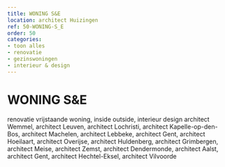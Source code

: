 ```yaml
---
title: WONING S&E
location: architect Huizingen
ref: 50-WONING-S_E
order: 50
categories:
- toon alles
- renovatie
- gezinswoningen
- interieur & design
---
```

# WONING S&E

renovatie vrijstaande woning, inside outside, interieur design
architect Wemmel, architect Leuven, architect Lochristi, architect Kapelle-op-den-Bos, architect Machelen, architect Lebbeke, architect Gent, architect Hoeilaart, architect Overijse, architect Huldenberg, architect Grimbergen, architect Meise, architect Zemst, architect Dendermonde, architect Aalst, architect Gent, architect Hechtel-Eksel, architect Vilvoorde